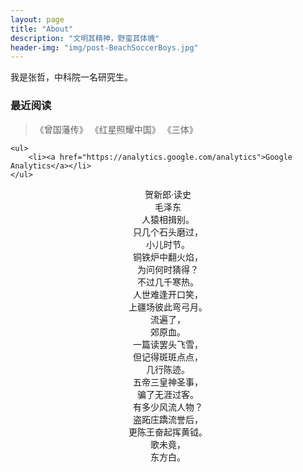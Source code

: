 ```yaml
---
layout: page
title: "About"
description: "文明其精神，野蛮其体魄"
header-img: "img/post-BeachSoccerBoys.jpg"
---
```




我是张哲，中科院一名研究生。
### 最近阅读
> 《曾国藩传》
 《红星照耀中国》
 《三体》

<div class="zh post-container">

    <ul>
        <li><a href="https://analytics.google.com/analytics">Google Analytics</a></li>
    </ul>
</div>

<center> 贺新郎·读史   
<center>  毛泽东  
<center>人猿相揖别。  
<center>只几个石头磨过，  
<center>小儿时节。  
<center>铜铁炉中翻火焰，  
<center>为问何时猜得？      
<center>不过几千寒热。   
<center>人世难逢开口笑，  
<center>上疆场彼此弯弓月。  
<center>流遍了，  
<center>郊原血。  
<center>一篇读罢头飞雪，  
<center>但记得斑斑点点，  
<center>几行陈迹。  
<center>五帝三皇神圣事，  
<center>骗了无涯过客。  
<center>有多少风流人物？  
<center>盗跖庄蹻流誉后，  
<center>更陈王奋起挥黄钺。  
<center>歌未竟，  
<center>东方白。  

